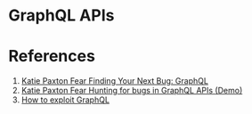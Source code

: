 # GraphQL APIs

# References
1. [Katie Paxton Fear Finding Your Next Bug: GraphQL](https://www.youtube.com/watch?v=jyjGneKJynk)
2. [Katie Paxton Fear Hunting for bugs in GraphQL APIs (Demo)](https://www.youtube.com/watch?v=viWzbPuGqpo)
3. [How to exploit GraphQL](https://www.youtube.com/watch?v=fszVtstHvgE)

